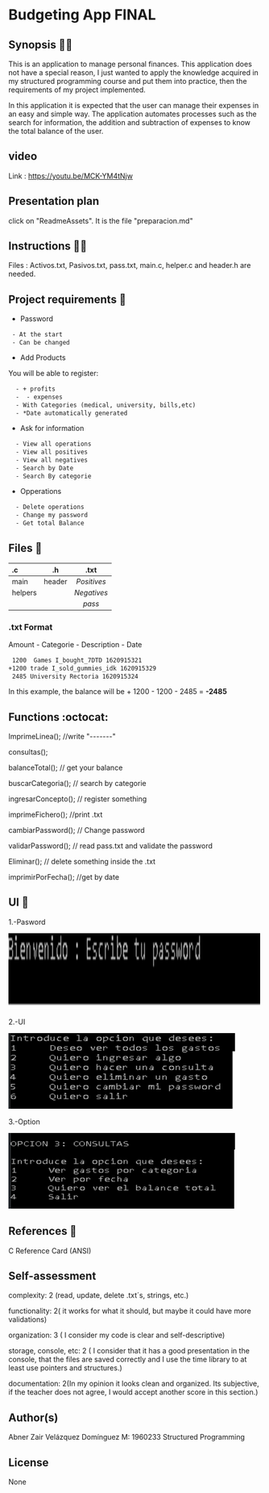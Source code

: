 # Budgeting App FINAL


## Synopsis :astronaut:

This is an application to manage personal finances. This application does not have a special reason, I just wanted to apply the knowledge acquired in my structured programming course and put them into practice, then the requirements of my project implemented.

In this application it is expected that the user can manage their expenses in an easy and simple way. The application automates processes such as the search for information, the addition and subtraction of expenses to know the total balance of the user.


## video 

Link : https://youtu.be/MCK-YM4tNjw

## Presentation plan

click on "ReadmeAssets". It is the file "preparacion.md"

## Instructions :technologist:

Files : Activos.txt, Pasivos.txt, pass.txt, main.c, helper.c and header.h are needed.

## Project requirements :dart:


- Password
 ```plain
  - At the start 
  - Can be changed
```
- Add Products

You will be able to register:

```plain
  - + profits
  -  - expenses
  - With Categories (medical, university, bills,etc) 
  - *Date automatically generated
 ```
 
- Ask for information 
```plain
  - View all operations
  - View all positives
  - View all negatives
  - Search by Date
  - Search By categorie
 ```
- Opperations
```plain
  - Delete operations
  - Change my password
  - Get total Balance
```

## Files :page_facing_up:

| **.c** |  **.h** | **.txt** |
|:-----|:--------:|:--------:|
| main  | header | _Positives_|
| helpers |    |   _Negatives_  |
|  |    |   _pass_  |


### .txt Format 

Amount - Categorie - Description  - Date
     
     1200  Games I_bought_7DTD 1620915321                              +1200 trade I_sold_gummies_idk 1620915329
     2485 University Rectoria 1620915324
      
 In this example, the balance will be + 1200 - 1200 - 2485 = **-2485**
     		
## Functions :octocat:

ImprimeLinea(); //write "-------"

consultas();

balanceTotal(); // get your balance

buscarCategoria(); // search by categorie

ingresarConcepto(); // register something

imprimeFichero(); //print .txt

cambiarPassword(); // Change password
 
validarPassword(); // read pass.txt and validate the password

Eliminar();  // delete something inside the .txt

imprimirPorFecha(); //get by date



## UI :iphone:

1.-Pasword 

<img src="https://github.com/AbnerIO/C/blob/main/PIA/ReadmeAssets/password.png" width="500px" height="150px"></a>

2.-UI 

<img src="https://github.com/AbnerIO/C/blob/main/PIA/ReadmeAssets/UI.png" width="450px" height="150px"></a>

3.-Option 

<img src="https://github.com/AbnerIO/C/blob/main/PIA/ReadmeAssets/consultas.png" width="450px" height="150px"></a>


## References :page_with_curl:

C Reference Card (ANSI)

## Self-assessment


complexity: 2 (read, update, delete .txt´s, strings, etc.)


functionality: 2( it works for what it should, but maybe it could have more validations)


organization: 3 ( I consider my code is clear and self-descriptive)


storage, console, etc: 2 ( I consider that it has a good presentation in the console, that the files are saved correctly and I use the time library to at least use pointers and structures.)


documentation: 2(In my opinion it looks clean and organized. Its subjective, if the teacher does not agree, I would accept another score in this section.)


## Author(s)

Abner Zair Velázquez Domínguez  M: 1960233 Structured Programming

## License

None


